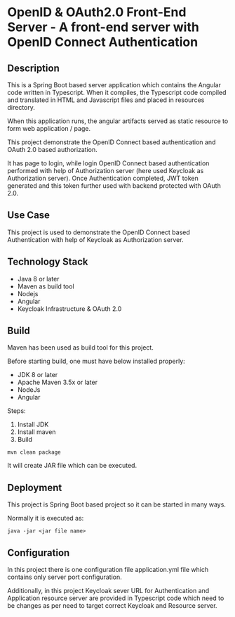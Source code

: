 # OpenID & OAuth2.0 Front-End Server - A front-end server with OpenID Connect Authentication

## Description
This is a Spring Boot based server application which contains the Angular code written in Typescript. When it compiles, the Typescript code compiled and translated in HTML and Javascript files and placed in resources directory.

When this application runs, the angular artifacts served as static resource to form web application / page.

This project demonstrate the OpenID Connect based authentication and OAuth 2.0 based authorization.

It has page to login, while login OpenID Connect based authentication performed with help of Authorization server (here used Keycloak as Authorization server). Once Authentication completed, JWT token generated and this token further used with backend protected with OAuth 2.0.

## Use Case
This project is used to demonstrate the OpenID Connect based Authentication with help of Keycloak as Authorization server.

## Technology Stack
- Java 8 or later
- Maven as build tool
- Nodejs
- Angular
- Keycloak Infrastructure & OAuth 2.0

## Build
Maven has been used as build tool for this project.

Before starting build, one must have below installed properly:
- JDK 8 or later
- Apache Maven 3.5x or later
- NodeJs
- Angular

Steps:
1. Install JDK
2. Install maven
3. Build
```
mvn clean package
```
It will create JAR file which can be executed.

## Deployment 
This project is Spring Boot based project so it can be started in many ways.

Normally it is executed as:
```
java -jar <jar file name>
```

## Configuration
In this project there is one configuration file application.yml file which contains only server port configuration.

Additionally, in this project Keycloak sever URL for Authentication and Application resource server are provided in Typescript code which need to be changes as per need to target correct Keycloak and Resource server.
